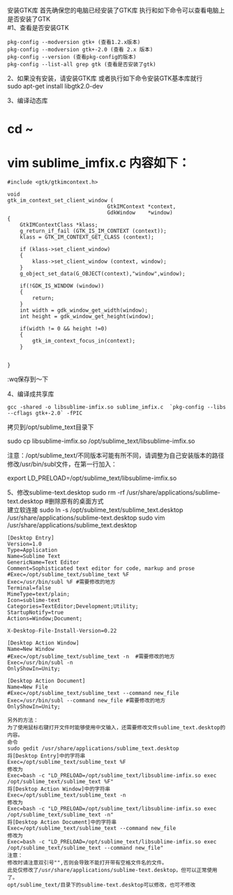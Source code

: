安装GTK库 首先确保您的电脑已经安装了GTK库 执行和如下命令可以查看电脑上是否安装了GTK <br/>
#1、查看是否安装GTK
```
pkg-config --modversion gtk+ (查看1.2.x版本)
pkg-config --modversion gtk+-2.0 (查看 2.x 版本)
pkg-config --version (查看pkg-config的版本)
pkg-config --list-all grep gtk (查看是否安装了gtk)
```
2、如果没有安装，请安装GTK库 
或者执行如下命令安装GTK基本库就行<br/>
sudo apt-get install libgtk2.0-dev

3、编译动态库 
# cd ~ 
# vim sublime_imfix.c 内容如下： 
```
#include <gtk/gtkimcontext.h>

void 
gtk_im_context_set_client_window (
                                GtkIMContext *context,
                                GdkWindow    *window)
{
    GtkIMContextClass *klass;
    g_return_if_fail (GTK_IS_IM_CONTEXT (context));
    klass = GTK_IM_CONTEXT_GET_CLASS (context);

    if (klass->set_client_window)
    {
        klass->set_client_window (context, window);
    }
    g_object_set_data(G_OBJECT(context),"window",window);

    if(!GDK_IS_WINDOW (window))
    {
        return;
    }
    int width = gdk_window_get_width(window);
    int height = gdk_window_get_height(window);

    if(width != 0 && height !=0)
    {
        gtk_im_context_focus_in(context);
    }

    
}
```
:wq保存到～下

4、编译成共享库
```
gcc -shared -o libsublime-imfix.so sublime_imfix.c  `pkg-config --libs --cflags gtk+-2.0` -fPIC
```
拷贝到/opt/sublime_text目录下

sudo cp libsublime-imfix.so /opt/sublime_text/libsublime-imfix.so

注意：/opt/sublime_text/不同版本可能有所不同，请调整为自己安装版本的路径 
修改/usr/bin/subl文件，在第一行加入：

export LD_PRELOAD=/opt/sublime_text/libsublime-imfix.so

5、修改sublime-text.desktop
sudo rm -rf /usr/share/applications/sublime-text.desktop #删除原有的桌面方式<br/>
建立软连接
sudo ln -s /opt/sublime_text/sublime_text.desktop /usr/share/applications/sublime-text.desktop
sudo vim /usr/share/applications/sublime_text.desktop
```
[Desktop Entry]
Version=1.0
Type=Application
Name=Sublime Text
GenericName=Text Editor
Comment=Sophisticated text editor for code, markup and prose
#Exec=/opt/sublime_text/sublime_text %F 
Exec=/usr/bin/subl %F #需要修改的地方
Terminal=false
MimeType=text/plain;
Icon=sublime-text
Categories=TextEditor;Development;Utility;
StartupNotify=true
Actions=Window;Document;

X-Desktop-File-Install-Version=0.22

[Desktop Action Window]
Name=New Window
#Exec=/opt/sublime_text/sublime_text -n  #需要修改的地方
Exec=/usr/bin/subl -n
OnlyShowIn=Unity;

[Desktop Action Document]
Name=New File
#Exec=/opt/sublime_text/sublime_text --command new_file
Exec=/usr/bin/subl --command new_file #需要修改的地方
OnlyShowIn=Unity;

另外的方法：
为了使用鼠标右键打开文件时能够使用中文输入，还需要修改文件sublime_text.desktop的内容。
命令
sudo gedit /usr/share/applications/sublime_text.desktop
将[Desktop Entry]中的字符串
Exec=/opt/sublime_text/sublime_text %F
修改为
Exec=bash -c "LD_PRELOAD=/opt/sublime_text/libsublime-imfix.so exec /opt/sublime_text/sublime_text %F"
将[Desktop Action Window]中的字符串
Exec=/opt/sublime_text/sublime_text -n
修改为
Exec=bash -c "LD_PRELOAD=/opt/sublime_text/libsublime-imfix.so exec /opt/sublime_text/sublime_text -n"
将[Desktop Action Document]中的字符串
Exec=/opt/sublime_text/sublime_text --command new_file
修改为
Exec=bash -c "LD_PRELOAD=/opt/sublime_text/libsublime-imfix.so exec /opt/sublime_text/sublime_text --command new_file"
注意：
修改时请注意双引号"",否则会导致不能打开带有空格文件名的文件。
此处仅修改了/usr/share/applications/sublime-text.desktop，但可以正常使用了。
opt/sublime_text/目录下的sublime-text.desktop可以修改，也可不修改
```






